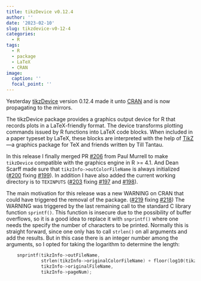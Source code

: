 ```yaml
---
title: tikzDevice v0.12.4
author: ''
date: '2023-02-10'
slug: tikzdevice-v0-12-4
categories:
  - R
tags:
  - R
  - package
  - LaTeX
  - CRAN
image:
  caption: ''
  focal_point: ''
---
```


Yesterday [tikzDevice](https://daqana.github.io/tikzDevice/) version 0.12.4 made
it unto [CRAN](https://cran.r-project.org/package=tikzDevice) and is now
propagating to the mirrors.

The tikzDevice package provides a graphics output device for R that records plots in a LaTeX-friendly format. The device transforms plotting commands issued by R functions into LaTeX code blocks. When included in a paper typeset by LaTeX, these blocks are interpreted with the help of [TikZ](https://pgf-tikz.github.io/)&mdash;a graphics package for TeX and friends written by Till Tantau.

In this release I finally merged PR [#206](https://github.com/daqana/tikzDevice/pull/206) from Paul Murrell to make `tikzDevice` compatible with the graphics engine in R >= 4.1. And Dean Scarff made sure that `tikzInfo->outColorFileName` is always initialized ([#200](https://github.com/daqana/tikzDevice/pull/200) fixing [#199](https://github.com/daqana/tikzDevice/issues/199)). In addition I have also added the current working directory is to `TEXINPUTS` ([#203](https://github.com/daqana/tikzDevice/pull/203) fixing [#197](https://github.com/daqana/tikzDevice/issues/197) and [#198](https://github.com/daqana/tikzDevice/issues/198)).

The main motivation for this release was a new WARNING on CRAN that could have triggered the removal of the package. ([#219](https://github.com/daqana/tikzDevice/pull/219) fixing [#218](https://github.com/daqana/tikzDevice/issues/218)) The WARNING was triggered by the last remaining call to the standard C library function `sprintf()`. This function is insecure due to the possibility of buffer overflows, so it is a good idea to replace it with `snprintf()` where one needs the specify the number of characters to be printed. Normally this is straight forward, since one only has to call `strlen()` on all arguments and add the results. But in this case there is an integer number among the arguments, so I opted for taking the logarithm to determine the length:

```c
    snprintf(tikzInfo->outFileName,
             strlen(tikzInfo->originalColorFileName) + floor(log10(tikzInfo->pageNum)) + 1,
             tikzInfo->originalFileName,
             tikzInfo->pageNum);
```

